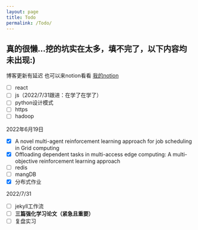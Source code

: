```yaml
---
layout: page
title: Todo
permalink: /Todo/
---
```


## 真的很懒...挖的坑实在太多，填不完了，以下内容均未出现:)



 博客更新有延迟 也可以来notion看看 <a href="https://level-candle-e96.notion.site/f2bf8021bfa24ce4aec5d4f090f09cd8?v=9514a7d6d56c4578ac47142778cfd557" target="_blank">我的notion</a> 

- [ ] react
- [ ] js（2022/7/31跟进：在学了在学了）
- [ ] python设计模式
- [ ] https
- [ ] hadoop

2022年6月19日

- [x] A novel multi-agent reinforcement learning approach for job scheduling in Grid computing
- [x] Offloading dependent tasks in multi-access edge computing: A multi-objective reinforcement learning approach
- [ ] redis
- [ ] mangDB
- [x] 分布式作业

2022/7/31

- [ ] jekyll工作流
- [ ] **三篇强化学习论文（紧急且重要）**
- [ ] 复盘实习